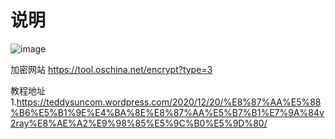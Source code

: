 # 说明

![image](https://user-images.githubusercontent.com/45592691/143664894-850399a5-5415-4c3f-8e25-8ed553288ec9.png)

加密网站 https://tool.oschina.net/encrypt?type=3

教程地址 1.https://teddysuncom.wordpress.com/2020/12/20/%E8%87%AA%E5%88%B6%E5%B1%9E%E4%BA%8E%E8%87%AA%E5%B7%B1%E7%9A%84v2ray%E8%AE%A2%E9%98%85%E5%9C%B0%E5%9D%80/

